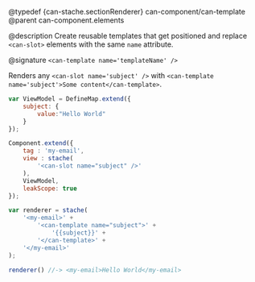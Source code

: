 @typedef {can-stache.sectionRenderer} can-component/can-template <can-template>
@parent can-component.elements

@description Create reusable templates that get positioned and replace `<can-slot>` elements with the same `name` attribute.

@signature `<can-template name='templateName' />`

Renders any `<can-slot name='subject' />` with `<can-template name='subject'>Some content</can-template>`.

```js
var ViewModel = DefineMap.extend({
	subject: {
		value:"Hello World"
	}
});

Component.extend({
	tag : 'my-email',
	view : stache(
		'<can-slot name="subject" />'
	),
	ViewModel,
	leakScope: true
});

var renderer = stache(
	'<my-email>' +
		'<can-template name="subject">' +
			'{{subject}}' +
		'</can-template>' +
	'</my-email>'
);

renderer() //-> <my-email>Hello World</my-email>
```
